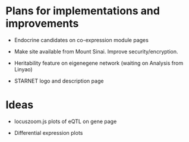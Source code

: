 # Plans for implementations and improvements

- Endocrine candidates on co-expression module pages

- Make site available from Mount Sinai. Improve security/encryption.

- Heritability feature on eigenegene network (waiting on Analysis from Linyao)

- STARNET logo and description page

# Ideas

- locuszoom.js plots of eQTL on gene page

- Differential expression plots
